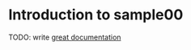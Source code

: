 # Introduction to sample00

TODO: write [great documentation](http://jacobian.org/writing/what-to-write/)
